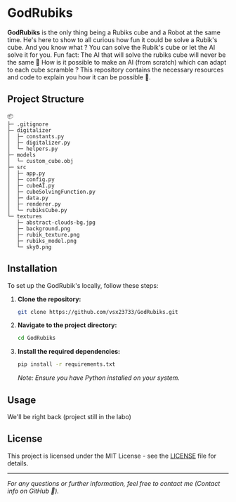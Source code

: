 # GodRubiks

**GodRubiks** is the only thing being a Rubiks cube and a Robot at the same time.
He's here to show to all curious how fun it could be solve a Rubik's cube. 
And you know what ? You can solve the Rubik's cube or let the AI solve it for you. 
Fun fact: The AI that will solve the rubiks cube will never be the same 🫨
How is it possible to make an AI (from scratch) which can adapt to each cube scramble ? 
This repository contains the necessary resources and code to explain you how it can be possible 🙂.

## Project Structure

```
📦 
├─ .gitignore
├─ digitalizer
│  ├─ constants.py
│  ├─ digitalizer.py
│  └─ helpers.py
├─ models
│  └─ custom_cube.obj
├─ src
│  ├─ app.py
│  ├─ config.py
│  ├─ cubeAI.py
│  ├─ cubeSolvingFunction.py
│  ├─ data.py
│  ├─ renderer.py
│  └─ rubiksCube.py
└─ textures
   ├─ abstract-clouds-bg.jpg
   ├─ background.png
   ├─ rubik_texture.png
   ├─ rubiks_model.png
   └─ sky0.png
```

## Installation

To set up the GodRubik's locally, follow these steps:

1. **Clone the repository:**
   ```bash
   git clone https://github.com/vsx23733/GodRubiks.git
   ```
2. **Navigate to the project directory:**
   ```bash
   cd GodRubiks
   ```
3. **Install the required dependencies:**
   ```bash
   pip install -r requirements.txt
   ```
   *Note: Ensure you have Python installed on your system.*

## Usage

We'll be right back (project still in the labo)


## License

This project is licensed under the MIT License - see the [LICENSE](LICENSE) file for details.

---

*For any questions or further information, feel free to contact me (Contact info on GitHub 🙂).*
